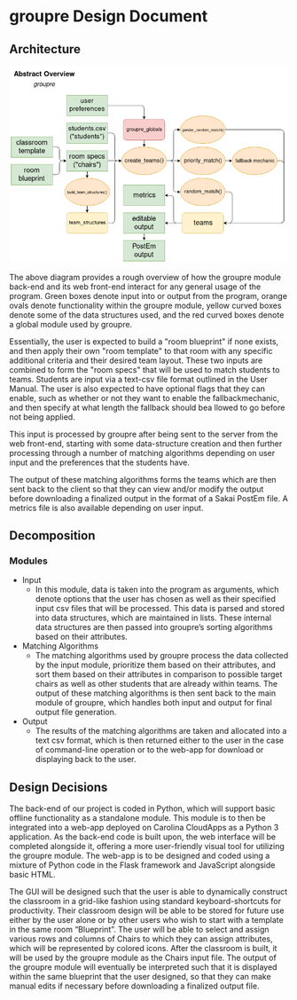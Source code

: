 # groupre Design Document

## Architecture

![Abstract Overview Diagram](./diagrams/abstract_overview.png)

The above diagram provides a rough overview of how the groupre module back-end and its web front-end interact for any general usage of the program. Green boxes denote input into or output from the program, orange ovals denote functionality within the groupre module, yellow curved boxes denote some of the data structures used, and the red curved boxes denote a global module used by groupre.

Essentially, the user is expected to build a "room blueprint" if none exists, and then apply their own "room template" to that room with any specific additional criteria and their desired team layout. These two inputs are combined to form the "room specs" that will be used to match students to teams. Students are input via a text-csv file format outlined in the User Manual. The user is also expected to have optional flags that they can enable, such as whether or not they want to enable the fallbackmechanic, and then specify at what length the fallback should bea llowed to go before not being applied.

This input is processed by groupre after being sent to the server from the web front-end, starting with some data-structure creation and then further processing through a number of matching algorithms depending on user input and the preferences that the students have.

The output of these matching algorithms forms the teams which are then sent back to the client so that they can view and/or modify the output before downloading a finalized output in the format of a Sakai PostEm file. A metrics file is also available depending on user input.

## Decomposition

### Modules

* Input
  * In this module, data is taken into the program as arguments, which denote options that the user has chosen as well as their specified input csv files that will be processed. This data is parsed and stored into data structures, which are maintained in lists. These internal data structures are then passed into groupre’s sorting algorithms based on their attributes.
* Matching Algorithms
  * The matching algorithms used by groupre process the data collected by the input module, prioritize them based on their attributes, and sort them based on their attributes in comparison to possible target chairs as well as other students that are already within teams. The output of these matching algorithms is then sent back to the main module of groupre, which handles both input and output for final output file generation.
* Output
  * The results of the matching algorithms are taken and allocated into a text csv format, which is then returned either to the user in the case of command-line operation or to the web-app for download or displaying back to the user.

## Design Decisions

The back-end of our project is coded in Python, which will support basic offline functionality as a standalone module. This module is to then be integrated into a web-app deployed on Carolina CloudApps as a Python 3 application. As the back-end code is built upon, the web interface will be completed alongside it, offering a more user-friendly visual tool for utilizing the groupre module. The web-app is to be designed and coded using a mixture of Python code in the Flask framework and JavaScript alongside basic HTML.

The GUI will be designed such that the user is able to dynamically construct the classroom in a grid-like fashion using standard keyboard-shortcuts for productivity. Their classroom design will be able to be stored for future use either by the user alone or by other users who wish to start with a template in the same room “Blueprint”. The user will be able to select and assign various rows and columns of Chairs to which they can assign attributes, which will be represented by colored icons. After the classroom is built, it will be used by the groupre module as the Chairs input file. The output of the groupre module will eventually be interpreted such that it is displayed within the same blueprint that the user designed, so that they can make manual edits if necessary before downloading a finalized output file.